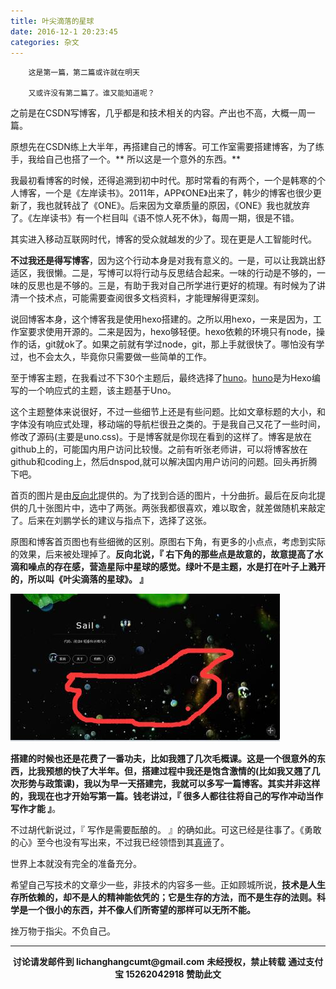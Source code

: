 ```yaml
---
title: 叶尖滴落的星球
date: 2016-12-1 20:23:45
categories: 杂文
---
```

		这是第一篇，第二篇或许就在明天

		又或许没有第二篇了。谁又能知道呢？

之前是在CSDN写博客，几乎都是和技术相关的内容。产出也不高，大概一周一篇。


原想先在CSDN练上大半年，再搭建自己的博客。可工作室需要搭建博客，为了练手，我给自己也搭了一个。** 所以这是一个意外的东西。**


我最初看博客的时候，还得追溯到初中时代。那时常看的有两个，一个是韩寒的个人博客，一个是《左岸读书》。2011年，APP《ONE》出来了，韩少的博客也很少更新了，我也就转战了《ONE》。后来因为文章质量的原因，《ONE》我也就放弃了。《左岸读书》有一个栏目叫《语不惊人死不休》，每周一期，很是不错。


其实进入移动互联网时代，博客的受众就越发的少了。现在更是人工智能时代。


**不过我还是得写博客**，因为这个行动本身是对我有意义的。一是，可以让我跳出舒适区，我很懒。二是，写博可以将行动与反思结合起来。一味的行动是不够的，一味的反思也是不够的。三是，有助于我对自己所学进行更好的梳理。有时候为了讲清一个技术点，可能需要查阅很多文档资料，才能理解得更深刻。


说回博客本身，这个博客我是使用hexo搭建的。之所以用hexo，一来是因为，工作室要求使用开源的。二来是因为，hexo够轻便。hexo依赖的环境只有node，操作的话，git就ok了。如果之前就有学过node，git，那上手就很快了。哪怕没有学过，也不会太久，毕竟你只需要做一些简单的工作。


至于博客主题，在我看过不下30个主题后，最终选择了[huno](https://github.com/letiantian/huno)。[huno](https://github.com/letiantian/huno)是为Hexo编写的一个响应式的主题，该主题基于Uno。


这个主题整体来说很好，不过一些细节上还是有些问题。比如文章标题的大小，和字体没有响应式处理，移动端的导航栏很丑之类的。于是我自己又花了一些时间，修改了源码(主要是uno.css)。于是博客就是你现在看到的这样了。博客是放在github上的，可能国内用户访问比较慢。之前有听张老师讲，可以将博客放在github和coding上，然后dnspod,就可以解决国内用户访问的问题。回头再折腾下吧。


首页的图片是由[反向北](http://weibo.com/fanxiangbei)提供的。为了找到合适的图片，十分曲折。最后在反向北提供的几十张图片中，选中了两张。两张我都很喜欢，难以取舍，就差做随机来敲定了。后来在刘鹏学长的建议与指点下，选择了这张。


原图和博客首页图也有些细微的区别。原图右下角，有更多的小点点，考虑到实际的效果，后来被处理掉了。**反向北说，『 右下角的那些点是故意的，故意提高了水滴和噪点的存在感，营造星际中星球的感觉。绿叶不是主题，水是打在叶子上溅开的，所以叫《叶尖滴落的星球》。 』**


![去掉的小点](/img/one.jpg)


**搭建的时候也还是花费了一番功夫，比如我翘了几次毛概课。这是一个很意外的东西，比我预想的快了大半年。但，搭建过程中我还是饱含激情的(比如我又翘了几次形势与政策课)，我以为早一天搭建完，我就可以多写一篇博客。**其实并非这样的，我现在也才开始写第一篇。钱老讲过，**『 很多人都往往将自己的写作冲动当作写作才能 』**。


不过胡代新说过，『 写作是需要酝酿的。 』的确如此。可这已经是往事了。《勇敢的心》至今也没有写出来，不过我已经领悟到其[真谛](http://user.qzone.qq.com/865605793/311)了。


世界上本就没有完全的准备充分。


希望自己写技术的文章少一些，非技术的内容多一些。正如顾城所说，**技术是人生存所依赖的，却不是人的精神能依凭的；它是生存的方法，而不是生存的法则。科学是一个很小的东西，并不像人们所寄望的那样可以无所不能。**


挫万物于指尖。不负自己。


<hr />
    <p style="margin-top: 0.4em; text-align: center">
      <b style="font-size: 1em;">讨论请发邮件到 lichanghangcumt@gmail.com</b>
      <b style="font-size: 1em;">未经授权，禁止转载</b>
      <b style="font-size: 1em;">通过支付宝 15262042918 赞助此文</b>
    </p>
